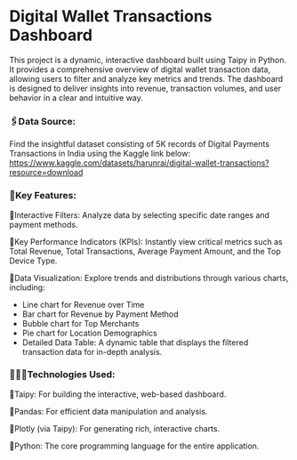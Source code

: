 # Digital Wallet Transactions Dashboard

This project is a dynamic, interactive dashboard built using Taipy in Python. It provides a comprehensive overview of digital wallet transaction data, allowing users to filter and analyze key metrics and trends. The dashboard is designed to deliver insights into revenue, transaction volumes, and user behavior in a clear and intuitive way.

### 🖇️Data Source:

Find the insightful dataset consisting of 5K records of Digital Payments Transactions in India using the Kaggle link below:
https://www.kaggle.com/datasets/harunrai/digital-wallet-transactions?resource=download

### 🔑Key Features:

🔹Interactive Filters: Analyze data by selecting specific date ranges and payment methods.

🔹Key Performance Indicators (KPIs): Instantly view critical metrics such as Total Revenue, Total Transactions, Average Payment Amount, and the Top Device Type.

🔹Data Visualization: Explore trends and distributions through various charts, including:
- Line chart for Revenue over Time
- Bar chart for Revenue by Payment Method
- Bubble chart for Top Merchants
- Pie chart for Location Demographics
- Detailed Data Table: A dynamic table that displays the filtered transaction data for in-depth analysis.

### 👩🏼‍💻Technologies Used:

🔹Taipy: For building the interactive, web-based dashboard.

🔹Pandas: For efficient data manipulation and analysis.

🔹Plotly (via Taipy): For generating rich, interactive charts.

🔹Python: The core programming language for the entire application.
